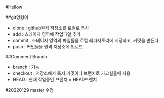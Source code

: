 #Hellow

##git명령어
- clone : github원격 저장소를 로컬로 복사
- add : 스테이지 영역에 작업파일 추가
- commit : 스테이지 영역의 파일들을 로컬 레파지토리에 저장하고, 커밋을 만든다
- push : 커밋들을 원격 저장소에 업로드

##Comment Branch
- branch : 기능
- checkout : 저장소에서 특저 커밋이나 브랜치로 가고실을때 사용
- HEAD : 현재 작업중인 브랜치 = HEAD브렌치

#20220129 master 수정
